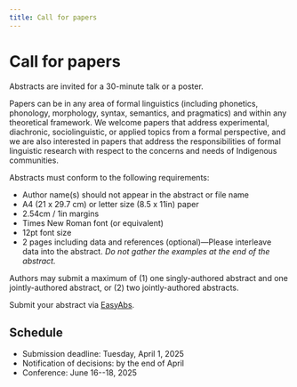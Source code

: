 ```yaml
---
title: Call for papers
---
```


# Call for papers

Abstracts are invited for a 30-minute talk or a poster.

Papers can be in any area of formal linguistics (including phonetics, phonology, morphology, syntax, semantics, and pragmatics) and within any theoretical framework. We welcome papers that address experimental, diachronic, sociolinguistic, or applied topics from a formal perspective, and we are also interested in papers that address the responsibilities of formal linguistic research with respect to the concerns and needs of Indigenous communities.

Abstracts must conform to the following requirements:

+ Author name(s) should not appear in the abstract or file name
+ A4 (21 x 29.7 cm) or letter size (8.5 x 11in) paper
+ 2.54cm / 1in margins
+ Times New Roman font (or equivalent)
+ 12pt font size
+ 2 pages including data and references (optional)—Please interleave data into the abstract. *Do not gather the examples at the end of the abstract.*

Authors may submit a maximum of (1) one singly-authored abstract and one jointly-authored abstract, or (2) two jointly-authored abstracts.

Submit your abstract via [EasyAbs](https://easyabs.linguistlist.org/conference/WSCLA28/).

## Schedule

+ Submission deadline: Tuesday, April 1, 2025
+ Notification of decisions: by the end of April
+ Conference: June 16--18, 2025
